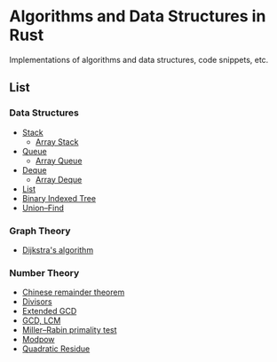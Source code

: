 # Algorithms and Data Structures in Rust
Implementations of algorithms and data structures, code snippets, etc.

## List
### Data Structures
- [Stack](src/data_structures/stack/mod.rs)
  - [Array Stack](src/data_structures/stack/array_stack.rs)
- [Queue](src/data_structures/queue/mod.rs)
  - [Array Queue](src/data_structures/queue/array_queue.rs)
- [Deque](src/data_structures/deque/mod.rs)
  - [Array Deque](src/data_structures/deque/array_deque.rs)
- [List](src/data_structures/list/mod.rs)
- [Binary Indexed Tree](src/data_structures/binary_indexed_tree.rs)
- [Union–Find](src/data_structures/union_find.rs)

<!-- ## Dynamic Optimization -->

<!-- ## Geometry -->

### Graph Theory
- [Dijkstra's algorithm](src/graph_theory/dijkstra.rs)

<!-- ### Greedy -->

<!-- ### Linear Algebra -->

<!-- ### Machine Learning  -->

### Number Theory 
- [Chinese remainder theorem](src/number_theory/chinese_remainder_theorem.rs)
- [Divisors](src/number_theory/divisors.rs)
- [Extended GCD](src/number_theory/extended_gcd.rs)
- [GCD, LCM](src/number_theory/gcd_lcm.rs)
- [Miller–Rabin primality test](src/number_theory/miller_rabin_primality_test.rs)
- [Modpow](src/number_theory/modpow.rs)
- [Quadratic Residue](src/number_theory/quadratic_residue.rs)

<!-- ### Numerical Analysis -->

<!-- ### Quantum -->

<!-- ### Signal Processing -->

<!-- ### Sort -->

<!-- ### String -->

<!-- ### Misc -->
